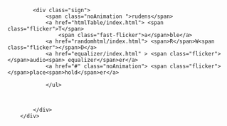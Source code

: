 

<head>
    <meta charset="utf-8">
    <meta name="viewport" content="width=device-width, initial-scale=1">
     <link rel="stylesheet" href="reset.css">
    <link rel="stylesheet" href="/css/style.css">
    <link rel="preconnect" href="fonts/clip/Clip.ttf">
    <link href="https://fonts.googleapis.com/css2?family=Roboto:wght@100;400&display=swap" rel="stylesheet">
</head>

<body>
    <div class="bg">
        <div class="darkOverlay">

            <div class="sign">
                <span class="noAnimation ">rudens</span>
                <a href="htmlTable/index.html"> <span class="flicker">T</span>
                    <span class="fast-flicker">a</span>ble</a>
                <a href="randomhtml/index.html"> <span>R</span>W<span class="flicker"></span>D</a>
                <a href="equalizer/index.html" > <span class="flicker"></span>audio<span> equalizer</span>er</a>
                <a href="#" class="noAnimation"> <span class="flicker"></span>place<span>hold</span>er</a>

                </ul>



            </div>
        </div>



</body>


